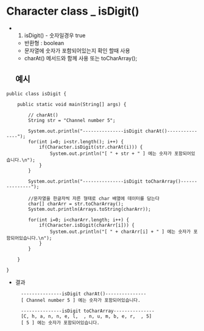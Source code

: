 # Character class \_ isDigit()

- 1. isDigit() - 숫자일경우 true

  - 반환형 : boolean
  - 문자열에 숫자가 포함되어있는지 확인 할때 사용
  - charAt() 메서드와 함께 사용 또는 toCharArray();

  ## 예시

```
public class isDigit {

	public static void main(String[] args) {

		// charAt()
		String str = "Channel number 5";

		System.out.println("---------------isDigit charAt()---------------");
		for(int i=0; i<str.length(); i++) {
			if(Character.isDigit(str.charAt(i))) {
				System.out.println("[ " + str + " ] 에는 숫자가 포함되어있습니다.\n");
			}
		}

		System.out.println("---------------isDigit toCharArray()---------------");

		//문자열을 한글자씩 자른 형태로 char 배열에 데이터를 담는다
		char[] charArr = str.toCharArray();
		System.out.println(Arrays.toString(charArr));

		for(int i=0; i<charArr.length; i++) {
			if(Character.isDigit(charArr[i])) {
				System.out.println("[ " + charArr[i] + " ] 에는 숫자가 포함되어있습니다.\n");
			}
		}

	}

}
```

- 결과

        ---------------isDigit charAt()---------------
        [ Channel number 5 ] 에는 숫자가 포함되어있습니다.

        ---------------isDigit toCharArray---------------
        [C, h, a, n, n, e, l,  , n, u, m, b, e, r,  , 5]
        [ 5 ] 에는 숫자가 포함되어있습니다.
